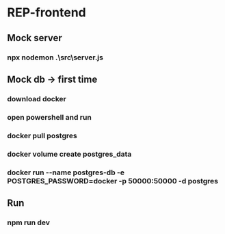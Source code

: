 # REP-frontend

## Mock server

### npx nodemon .\src\server.js

## Mock db -> first time

### download docker

### open powershell and run

### docker pull postgres

### docker volume create postgres_data

### docker run --name postgres-db -e POSTGRES_PASSWORD=docker -p 50000:50000 -d postgres

## Run

### npm run dev
